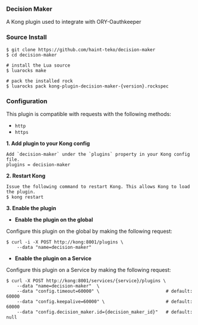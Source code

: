 ### Decision Maker 
A Kong plugin used to integrate with ORY-Oauthkeeper

### Source Install
```shell
$ git clone https://github.com/haint-teko/decision-maker
$ cd decision-maker

# install the Lua source
$ luarocks make

# pack the installed rock
$ luarocks pack kong-plugin-decision-maker-{version}.rockspec
```

### Configuration
This plugin is compatible with requests with the following methods:
- `http`
- `https`

**1. Add plugin to your Kong config**

```shell
Add `decision-maker` under the `plugins` property in your Kong config file.
plugins = decision-maker
```

**2. Restart Kong**

```shell
Issue the following command to restart Kong. This allows Kong to load the plugin.
$ kong restart
```

**3. Enable the plugin**
- **Enable the plugin on the global** 

Configure this plugin on the global by making the following request:

```shell
$ curl -i -X POST http://kong:8001/plugins \
    --data "name=decision-maker"
```

- **Enable the plugin on a Service**

Configure this plugin on a Service by making the following request:

```shell
$ curl -X POST http://kong:8001/services/{service}/plugins \
    --data "name=decision-maker"  \
    --data "config.timeout=60000" \                         # default: 60000
    --data "config.keepalive=60000" \                       # default: 60000
    --data "config.decision_maker.id={decision_maker_id}"   # default: null
```
